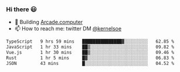 ### Hi there 😃

- 🔨 Building [Arcade.computer](https://arcade.computer)
- 📫 How to reach me: twitter DM [@kernelsoe](https://twitter.com/kernelsoe)

<!--START_SECTION:waka-->

```txt
TypeScript   9 hrs 59 mins   ███████████████▓░░░░░░░░░   62.85 %
JavaScript   1 hr 33 mins    ██▒░░░░░░░░░░░░░░░░░░░░░░   09.82 %
Vue.js       1 hr 30 mins    ██▒░░░░░░░░░░░░░░░░░░░░░░   09.46 %
Rust         1 hr 5 mins     █▓░░░░░░░░░░░░░░░░░░░░░░░   06.83 %
JSON         43 mins         █░░░░░░░░░░░░░░░░░░░░░░░░   04.52 %
```

<!--END_SECTION:waka-->
